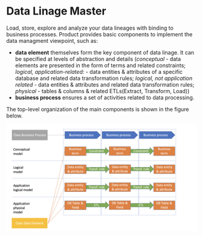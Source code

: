 # Data Linage Master
Load, store, explore and analyze your data lineages with binding to business processes. Product provides basic components to implement the data managment viewpoint, such as:
* **data element** themselves form the key component of data linage. It can be specified at levels of abstraction and details (*conceptual* - data elements are presented in the form of terms and related constraints; *logical, application-related:* - data entities & attributes of a specific database and related data transformation rules; *logical, not application related* - data entities & attributes and related data transformation rules; *physical* - tables & columns & related ETLs(Extract, Transform, Load))
* **business process** ensures a set of activities related to data processing.

The top-level organization of the main components is shown in the figure below.

![Alt text](readme_media/d_lng_1.png "Top-level components") 
